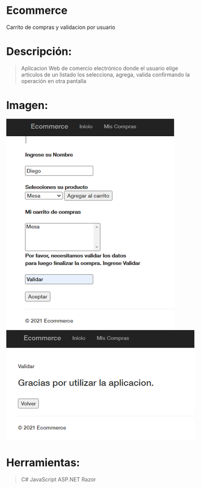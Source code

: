 # Ecommerce
Carrito de compras y validacion por usuario
# Descripción:
> Aplicacion Web  de comercio electrónico donde el usuario elige articulos de un listado los selecciona, agrega, valida  confirmando la operación en otra pantalla
# Imagen:
![Imagen_1](https://github.com/dboscaglia/Ecommerce/blob/master/Ecommerce_Inicio.png)
![Imagen_2](https://github.com/dboscaglia/Ecommerce/blob/master/Mis_compras.png)
# Herramientas:
> C#
>  JavaScript
>  ASP.NET Razor




